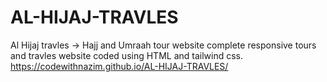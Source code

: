 # AL-HIJAJ-TRAVLES
Al Hijaj travles -> Hajj and Umraah tour website
complete responsive tours and travles website coded using HTML and tailwind css.
https://codewithnazim.github.io/AL-HIJAJ-TRAVLES/
